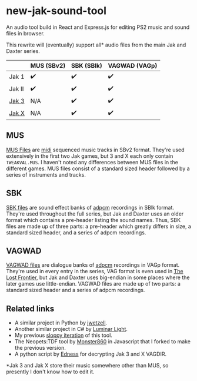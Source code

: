 # new-jak-sound-tool
An audio tool build in React and Express.js for editing PS2 music and sound files in browser.

This rewrite will (eventually) support all* audio files from the main Jak and Daxter series.

|                | MUS (SBv2)       | SBK (SBlk)       | VAGWAD (VAGp)    |
| -------------  | ------------- |  ------------- | ------------- |
| Jak 1   |           ✔️  |           ✔️  |           ✔️  |
| Jak II  |           ✔️  |           ✔️  |           ✔️  |
| [Jak 3](https://ia903409.us.archive.org/view_archive.php?archive=/25/items/jak-3-europe-australia-en-fr-de-es-it-pt-ru/Jak%203%20%28Europe%2C%20Australia%29%20%28En%2CFr%2CDe%2CEs%2CIt%2CPt%2CRu%29.iso) |           N/A  |           ✔️  |           ✔️  |
| [Jak X](https://ia903402.us.archive.org/view_archive.php?archive=/23/items/jak-x-combat-racing-usa-v-2.00/Jak%20X%20-%20Combat%20Racing%20%28USA%29%20%28v2.00%29.iso)   |           N/A  |           ✔️  |           ✔️  |

MUS
---

[MUS Files](https://jadtech.miraheze.org/wiki/MUS_Files) are [midi](https://faydoc.tripod.com/formats/mid.htm) sequenced music tracks in SBv2 format. They're used extensively in the first two Jak games, but 3 and X each only contain `TWEAKVAL.MUS`. I haven't noted any differences between MUS files in the different games. MUS files consist of a standard sized header followed by a series of instruments and tracks.

SBK
---
[SBK files](https://jadtech.miraheze.org/wiki/SBK_Files) are sound effect banks of [adpcm](https://github.com/himham-jak/adpcm) recordings in SBlk format. They're used throughout the full series, but Jak and Daxter uses an older format which contains a pre-header listing the sound names. Thus, SBK files are made up of three parts: a pre-header which greatly differs in size, a standard sized header, and a series of adpcm recordings.

VAGWAD
---
[VAGWAD files](https://jadtech.miraheze.org/wiki/VAGWAD_Files) are dialogue banks of [adpcm](https://github.com/himham-jak/adpcm) recordings in VAGp format. They're used in every entry in the series, VAG format is even used in [The Lost Frontier](https://ia903409.us.archive.org/view_archive.php?archive=/11/items/jak-and-daxter-the-lost-frontier-pt-emersonlinogames/Jak%20and%20Daxter%20-%20The%20Lost%20Frontier%20PT%20emersonlinogames.iso), but Jak and Daxter uses big-endian in some places where the later games use little-endian. VAGWAD files are made up of two parts: a standard sized header and a series of adpcm recordings.

Related links
---
- A similar project in Python by [jwetzell](https://github.com/jwetzell/JakAudioTools).
- Another similar project in C# by [Luminar Light](https://github.com/LuminarLight/JakAudioTool).
- My previous [sloppy iteration](https://github.com/himham-jak/himham-jak.github.io) of this tool.
- The Neopets:TDF tool by [Monster860](https://github.com/monster860/ntdf-tools) in Javascript that I forked to make the previous version.
- A python script by [Edness](https://reshax.com/files/file/50-ps2-jak-3-jak-x-combat-racing-vagwad-extract-script/) for decrypting Jak 3 and X VAGDIR.

*Jak 3 and Jak X store their music somewhere other than MUS, so presently I don't know how to edit it.